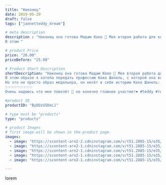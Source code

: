 ```yaml
---
title: "Наконец"
date: 2019-05-29
draft: false
tags: ["jannetteddy_dream"]

# meta description
description : "Наконец она готова Мадам Коко 🖤 Моя вторая работа для конкурса Парад профессий #teddy_profession от @teddy_profession #teddy_profession_готово ✨✨✨✨✨✨✨✨✨
В этом "

# product Price
price: "20.00"
priceBefore: "25.00"

# Product Short Description
shortDescription: "Наконец она готова Мадам Коко 🖤 Моя вторая работа для конкурса Парад профессий #teddy_profession от @teddy_profession #teddy_profession_готово ✨✨✨✨✨✨✨✨✨
В этом образе я хотела передать профессию Коко Шанель, с которой она вошла в мир модельеров//- это дизайнер Шляпник 🎩! ✨✨✨✨✨✨✨✨✨
Но это не просто образ модельера, он несёт в себе историю Коко Шанель: именно она ввела в моду полоску и жемчуг!🖤 ✨✨✨✨✨✨✨✨✨Я Попыталась передать это в образе этой мишки, думаю все получилось!🙏
✨✨✨✨✨✨✨✨✨
Очень надеюсь что мне повезёт 🤞 но конечно главное участие!❤️ #teddy #тедди #handmade #теддимишка #теддист #друзьятедди #teddybear #мишкатедди #мадамCOCO🖤"

#product ID
productID: "ByDDzU5DeL1"

# type must be "products"
type: "products"

# product Images
# first image will be shown in the product page
images:
  - image: "https://scontent-arn2-2.cdninstagram.com/v/t51.2885-15/e35/s1080x1080/60221087_412015766050808_4836291776255452814_n.jpg?_nc_ht=scontent-arn2-2.cdninstagram.com&_nc_cat=108&_nc_ohc=SY9kbzhGmCoAX-OSbtH&tp=1&oh=eb4ad32a261a3b68847694a860e48104&oe=605DC0B7&ig_cache_key=MjA1NDUwMjU2MDQ0Njc3NDcyMw%3D%3D.2"
  - image: "https://scontent-arn2-1.cdninstagram.com/v/t51.2885-15/e35/s1080x1080/60580958_864278630584705_5142134078478190018_n.jpg?_nc_ht=scontent-arn2-1.cdninstagram.com&_nc_cat=101&_nc_ohc=eBZkO_Lzbg8AX9fJwLf&tp=1&oh=add42ee75243c10ec2bd3582a2e09d94&oe=605A8A30&ig_cache_key=MjA1NDUwMjU2MDUwNTQxNzQ0Ng%3D%3D.2"
  - image: "https://scontent-arn2-1.cdninstagram.com/v/t51.2885-15/e35/s1080x1080/60796620_306196373593058_3182680185994649569_n.jpg?_nc_ht=scontent-arn2-1.cdninstagram.com&_nc_cat=102&_nc_ohc=eNmQFS5MUqEAX9UN9qP&tp=1&oh=1898ab68b611f644af4a9fc4a3346c0e&oe=605CE336&ig_cache_key=MjA1NDUwMjU2MDQ5NjkzMzAxNw%3D%3D.2"
  - image: "https://scontent-arn2-1.cdninstagram.com/v/t51.2885-15/e35/s1080x1080/60292476_614839118925753_2852906060728050629_n.jpg?_nc_ht=scontent-arn2-1.cdninstagram.com&_nc_cat=109&_nc_ohc=-mKOf_FQm28AX_25N7s&tp=1&oh=32ffac2748506df31fa4885dfbbe4350&oe=605D6C3B&ig_cache_key=MjA1NDUwMjU2MDQ3MTc2MzExNA%3D%3D.2"
  - image: "https://scontent-arn2-1.cdninstagram.com/v/t51.2885-15/e35/s1080x1080/61017158_168671960816098_4764394046415140054_n.jpg?_nc_ht=scontent-arn2-1.cdninstagram.com&_nc_cat=110&_nc_ohc=FgfmWudVc2wAX8eeBft&tp=1&oh=dea86ad3adcffa0ad2fd77fa7be01d62&oe=605C8763&ig_cache_key=MjA1NDUwMjU2MDQ2MzM5NTI0OA%3D%3D.2"

---
```

lorem
